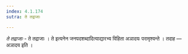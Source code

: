 ```yaml
---
index: 4.1.174
sutra: ते तद्राजाः

---
```

_ते तद्राजाः_ - ते तद्राजाः । ते इत्यनेन जनपदशब्दादित्याद्यारभ्य विहिता अञादयः परामृश्यन्ते । तदाह — अञादय इति ।